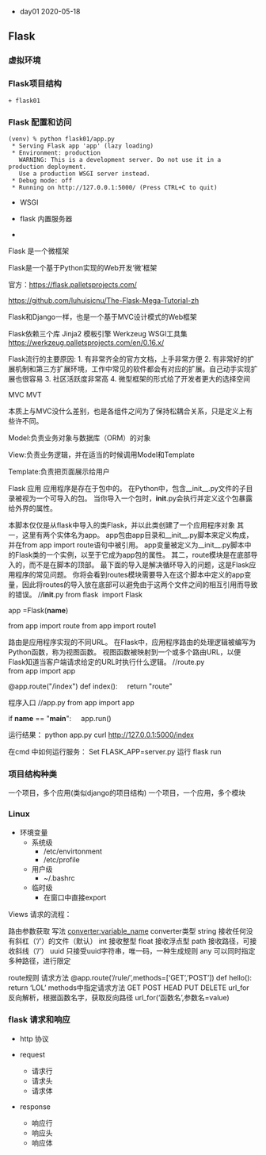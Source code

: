 + day01 2020-05-18

## Flask

### 虚拟环境

### Flask项目结构
    + flask01

### Flask 配置和访问

```text
(venv) % python flask01/app.py
 * Serving Flask app 'app' (lazy loading)
 * Environment: production
   WARNING: This is a development server. Do not use it in a production deployment.
   Use a production WSGI server instead.
 * Debug mode: off
 * Running on http://127.0.0.1:5000/ (Press CTRL+C to quit)
```

+ WSGI

+ flask 内置服务器

+ 


Flask 是一个微框架

Flask是一个基于Python实现的Web开发‘微’框架

官方：https://flask.palletsprojects.com/

https://github.com/luhuisicnu/The-Flask-Mega-Tutorial-zh

Flask和Django一样，也是一个基于MVC设计模式的Web框架

Flask依赖三个库
	Jinja2 模板引擎
	Werkzeug WSGI工具集  https://werkzeug.palletsprojects.com/en/0.16.x/

Flask流行的主要原因:
	1. 有非常齐全的官方文档，上手非常方便
	2. 有非常好的扩展机制和第三方扩展环境，工作中常见的软件都会有对应的扩展。自己动手实现扩展也很容易
	3. 社区活跃度非常高
	4. 微型框架的形式给了开发者更大的选择空间


MVC MVT

本质上与MVC没什么差别，也是各组件之间为了保持松耦合关系，只是定义上有些许不同。

Model:负责业务对象与数据库（ORM）的对象

View:负责业务逻辑，并在适当的时候调用Model和Template

Template:负责把页面展示给用户


Flask 应用
应用程序是存在于包中的。 在Python中，包含__init__.py文件的子目录被视为一个可导入的包。 当你导入一个包时，__init__.py会执行并定义这个包暴露给外界的属性。

本脚本仅仅是从flask中导入的类Flask，并以此类创建了一个应用程序对象
其一，这里有两个实体名为app。 app包由app目录和__init__.py脚本来定义构成，并在from app import route语句中被引用。 app变量被定义为__init__.py脚本中的Flask类的一个实例，以至于它成为app包的属性。
其二，route模块是在底部导入的，而不是在脚本的顶部。 最下面的导入是解决循环导入的问题，这是Flask应用程序的常见问题。 你将会看到routes模块需要导入在这个脚本中定义的app变量，因此将routes的导入放在底部可以避免由于这两个文件之间的相互引用而导致的错误。
//__init__.py
from flask  import Flask

app =Flask(__name__)

from app import route
from app import route1
 
路由是应用程序实现的不同URL。 在Flask中，应用程序路由的处理逻辑被编写为Python函数，称为视图函数。 视图函数被映射到一个或多个路由URL，以便Flask知道当客户端请求给定的URL时执行什么逻辑。
//route.py
from app import app

@app.route("/index")
def index():
    return "route"
  
程序入口
//app.py
from app import app

if __name__ == "__main__":
    app.run()
 
运行结果：
python app.py
curl http://127.0.0.1:5000/index

在cmd 中如何运行服务： 
Set  FLASK_APP=server.py
运行 flask run


### 项目结构种类
一个项目，多个应用(类似django的项目结构)
一个项目，一个应用，多个模块


### Linux   

- 环境变量
  - 系统级
    - /etc/envirtonment
    - /etc/profile
  - 用户级
    - ~/.bashrc
  - 临时级
    - 在窗口中直接export


Views
请求的流程：



路由参数获取
写法
	<converter:variable_name>
converter类型
	string 接收任何没有斜杠（‘/’）的文件（默认）
	int	接收整型
	float	接收浮点型
	path	接收路径，可接收斜线（’/’）
	uuid	只接受uuid字符串，唯一码，一种生成规则
	any	可以同时指定多种路径，进行限定

route规则
请求方法
	@app.route(‘/rule/’,methods=[‘GET’,’POST’])
	def hello():
		return ‘LOL’
methods中指定请求方法
	GET
	POST
	HEAD 
	PUT
	DELETE
url_for
	反向解析，根据函数名字，获取反向路径
	url_for(‘函数名’,参数名=value)







### flask 请求和响应
+ http 协议

+ request 
	+ 请求行
	+ 请求头
	+ 请求体

+ response
	+ 响应行
	+ 响应头
	+ 响应体

